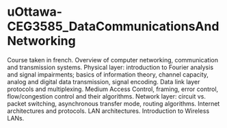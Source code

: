 # uOttawa-CEG3585_DataCommunicationsAndNetworking
Course taken in french. Overview of computer networking, communication and transmission systems. Physical layer: introduction to Fourier analysis and signal impairments; basics of information theory, channel capacity, analog and digital data transmission, signal encoding. Data link layer protocols and multiplexing. Medium Access Control, framing, error control, flow/congestion control and their algorithms. Network layer: circuit vs. packet switching, asynchronous transfer mode, routing algorithms. Internet architectures and protocols. LAN architectures. Introduction to Wireless LANs.
